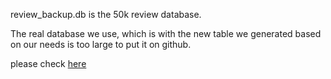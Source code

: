 review_backup.db is the 50k review database.

The real database we use, which is with the new table we generated based on our needs is too large to put it on github.

please check [here](https://drive.google.com/open?id=14Wo2sgm1ajpr_92X5M-00S-1ejVsDKmm)
